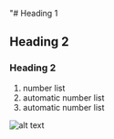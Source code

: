 "# Heading 1
## Heading 2
### Heading 2

1. number list
2. automatic number list
3. automatic number list

![alt text][logo]

[logo]: http://www.reactiongifs.com/lol/lolololol.gif
